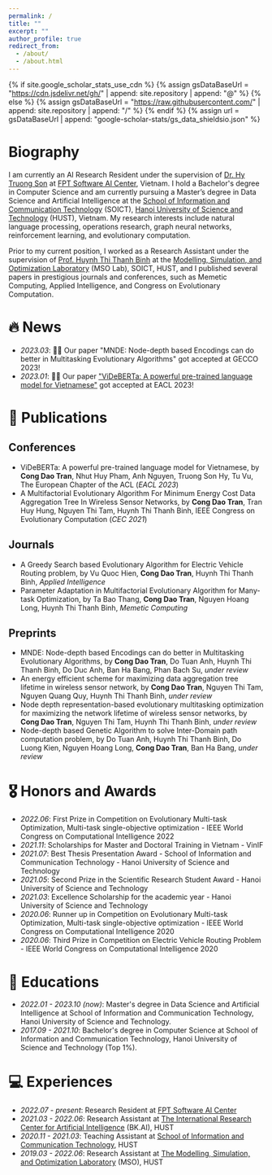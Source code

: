 ```yaml
---
permalink: /
title: ""
excerpt: ""
author_profile: true
redirect_from: 
  - /about/
  - /about.html
---
```


{% if site.google_scholar_stats_use_cdn %}
{% assign gsDataBaseUrl = "https://cdn.jsdelivr.net/gh/" | append: site.repository | append: "@" %}
{% else %}
{% assign gsDataBaseUrl = "https://raw.githubusercontent.com/" | append: site.repository | append: "/" %}
{% endif %}
{% assign url = gsDataBaseUrl | append: "google-scholar-stats/gs_data_shieldsio.json" %}

<span class='anchor' id='about-me'></span>

# Biography

I am currently an AI Research Resident under the supervision of [Dr. Hy Truong Son](http://people.cs.uchicago.edu/~hytruongson/) at [FPT Software AI Center](https://www.fpt-aicenter.com/), Vietnam. I hold a Bachelor's degree in Computer Science and am currently pursuing a Master’s degree in Data Science and Artificial Intelligence at the [School of Information and Communication Technology](https://soict.hust.edu.vn/en/) (SOICT), [Hanoi University of Science and Technology](https://hust.edu.vn/en/) (HUST), Vietnam. My research interests include natural language processing, operations research, graph neural networks, reinforcement learning, and evolutionary computation. 

Prior to my current position, I worked as a Research Assistant under the supervision of [Prof. Huynh Thi Thanh Binh](https://users.soict.hust.edu.vn/binhht/) at the [Modelling, Simulation, and Optimization Laboratory](http://mso.soict.hust.edu.vn/) (MSO Lab), SOICT, HUST, and I published several papers in prestigious journals and conferences, such as Memetic Computing, Applied Intelligence, and Congress on Evolutionary Computation.



# 🔥 News
- *2023.03*: 🎉🎉 Our paper "MNDE: Node-depth based Encodings can do better in Multitasking Evolutionary Algorithms" got accepted at GECCO 2023!
- *2023.01*: 🎉🎉 Our paper ["ViDeBERTa: A powerful pre-trained language model for Vietnamese"](https://arxiv.org/pdf/2301.10439.pdf) got accepted at EACL 2023!

<!-- <details>
  <summary>Old news</summary>

  <div markdown="1">
  - *2022.10*:
  </div>

</details> -->

# 📝 Publications 

<!-- <div class='paper-box'><div class='paper-box-image'><div><div class="badge">Applied Intelligence</div></div></div>
<div class='paper-box-text' markdown="1">

[A greedy search based evolutionary algorithm for electric vehicle routing problem](https://link.springer.com/article/10.1007/s10489-022-03555-8)

Vu Quoc Hien, **Cong Dao Tran**, Huynh Thi Thanh Binh

</div>
</div> -->

## Conferences
- ViDeBERTa: A powerful pre-trained language model for Vietnamese, by **Cong Dao Tran**, Nhut Huy Pham, Anh Nguyen, Truong Son Hy, Tu Vu, The European Chapter of the ACL (*EACL 2023*)
- A Multifactorial Evolutionary Algorithm For Minimum Energy Cost Data Aggregation Tree In Wireless
Sensor Networks, by **Cong Dao Tran**, Tran Huy Hung, Nguyen Thi Tam, Huynh Thi Thanh Binh, IEEE Congress on Evolutionary Computation (*CEC 2021*)

## Journals
- A Greedy Search based Evolutionary Algorithm for Electric Vehicle Routing problem, by Vu Quoc Hien, **Cong Dao Tran**, Huynh Thi Thanh Binh, *Applied Intelligence*
- Parameter Adaptation in Multifactorial Evolutionary Algorithm for Many-task Optimization, by Ta Bao
Thang, **Cong Dao Tran**, Nguyen Hoang Long, Huynh Thi Thanh Binh, *Memetic Computing*

## Preprints
- MNDE: Node-depth based Encodings can do better in Multitasking Evolutionary Algorithms, by **Cong Dao Tran**, Do Tuan Anh, Huynh Thi Thanh Binh, Do Duc Anh, Ban Ha Bang, Phan Bach Su, *under review*
- An energy efficient scheme for maximizing data aggregation tree lifetime in wireless sensor network, by **Cong Dao Tran**, Nguyen Thi Tam, Nguyen Quang Quy, Huynh Thi Thanh Binh, *under review*
- Node depth representation-based evolutionary multitasking optimization for maximizing the network lifetime of wireless sensor networks, by **Cong Dao Tran**, Nguyen Thi Tam, Huynh Thi Thanh Binh, *under review*
- Node-depth based Genetic Algorithm to solve Inter-Domain path computation problem, by Do Tuan Anh, Huynh Thi Thanh Binh, Do Luong Kien, Nguyen Hoang Long, **Cong Dao Tran**, Ban Ha Bang, *under review* 


# 🎖 Honors and Awards
- *2022.06*: First Prize in Competition on Evolutionary Multi-task Optimization, Multi-task single-objective optimization - IEEE World Congress on Computational Intelligence 2022
- *2021.11*: Scholarships for Master and Doctoral Training in Vietnam - VinIF
- *2021.07*: Best Thesis Presentation Award - School of Information and Communication Technology - Hanoi University of Science and Technology
- *2021.05*:  Second Prize in the Scientific Research Student Award - Hanoi University of Science and Technology
- *2021.03*: Excellence Scholarship for the academic year - Hanoi University of Science and Technology
- *2020.06*: Runner up in Competition on Evolutionary Multi-task Optimization, Multi-task single-objective optimization - IEEE World Congress on Computational Intelligence 2020
- *2020.06*: Third Prize in Competition on Electric Vehicle Routing Problem - IEEE World Congress on Computational Intelligence 2020


# 📖 Educations
- *2022.01 - 2023.10 (now)*: Master's degree in Data Science and Artificial Intelligence at School of Information and Communication Technology, Hanoi University of Science and Technology.
- *2017.09 - 2021.10*: Bachelor's degree in Computer Science at School of Information and Communication Technology, Hanoi University of Science and Technology (Top 1%). 

<!-- # 💬 Invited Talks
- *2021.06*, Lorem ipsum dolor sit amet, consectetur adipiscing elit. Vivamus ornare aliquet ipsum, ac tempus justo dapibus sit amet. 
- *2021.03*, Lorem ipsum dolor sit amet, consectetur adipiscing elit. Vivamus ornare aliquet ipsum, ac tempus justo dapibus sit amet.  \| [\[video\]](https://github.com/) -->

# 💻 Experiences
- *2022.07 - present*: Research Resident at [FPT Software AI Center](https://www.fpt-aicenter.com/)
- *2021.03 - 2022.06*: Research Assistant at [The International Research Center for Artificial Intelligence](https://bkai.ai/) (BK.AI), HUST
- *2020.11 - 2021.03*: Teaching Assistant at [School of Information and Communication Technology](https://soict.hust.edu.vn/), HUST
- *2019.03 - 2022.06*: Research Assistant at [The Modelling, Simulation, and Optimization Laboratory](http://mso.soict.hust.edu.vn/) (MSO), HUST